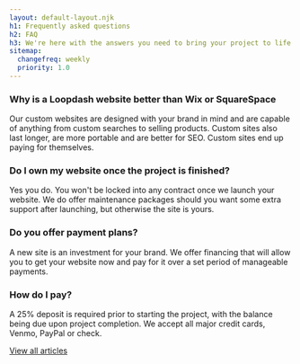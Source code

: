 ```yaml
---
layout: default-layout.njk
h1: Frequently asked questions
h2: FAQ
h3: We're here with the answers you need to bring your project to life
sitemap:
  changefreq: weekly
  priority: 1.0
---
```


<h3 class="text-lg font-semibold">Why is a Loopdash website better than Wix or SquareSpace</h3>
<p class="text-base mb-5">Our custom websites are designed with your brand in mind and are capable of anything from custom searches to selling products. Custom sites also last longer, are more portable and are better for SEO. Custom sites end up paying for themselves.</p>

<h3 class="text-lg font-semibold">Do I own my website once the project is finished?</h3>
<p class="text-base mb-5">Yes you do. You won't be locked into any contract once we launch your website. We do offer maintenance packages should you want some extra support after launching, but otherwise the site is yours.</p>

<h3 class="text-lg font-semibold">Do you offer payment plans?</h3>
<p class="text-base mb-5">A new site is an investment for your brand. We offer financing that will allow you to get your website now and pay for it over a set period of manageable payments.</p>

<h3 class="text-lg font-semibold">How do I pay?</h3>
<p class="text-base mb-5">A 25% deposit is required prior to starting the project, with the balance being due upon project completion. We accept all major credit cards, Venmo, PayPal or check.</p>
<a href='/contact' class="button">
  <span class="button-label">
      View all articles
  </span>
</a>
